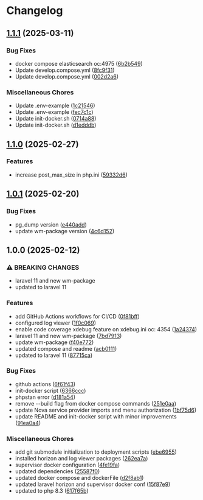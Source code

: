 # Changelog

## [1.1.1](https://github.com/webmappsrl/laravel-postgis-boilerplate/compare/v1.1.0...v1.1.1) (2025-03-11)


### Bug Fixes

* docker compose elasticsearch oc:4975 ([6b2b549](https://github.com/webmappsrl/laravel-postgis-boilerplate/commit/6b2b549e4786fefb6f4b838f87be6c2f46fcef4d))
* Update develop.compose.yml ([8fc9f31](https://github.com/webmappsrl/laravel-postgis-boilerplate/commit/8fc9f311340b00d374cecac912d1d2005ff5ffb4))
* Update develop.compose.yml ([002d2a6](https://github.com/webmappsrl/laravel-postgis-boilerplate/commit/002d2a699cf6ec1e719d7ddb4ca972797f52fcdb))


### Miscellaneous Chores

* Update .env-example ([1c21546](https://github.com/webmappsrl/laravel-postgis-boilerplate/commit/1c215463a1e59aa67a50156baaa7f6502b8da6a3))
* Update .env-example ([fec7c1c](https://github.com/webmappsrl/laravel-postgis-boilerplate/commit/fec7c1c2d193d797aa07a5daaf4339c381ff2fd8))
* Update init-docker.sh ([0714a88](https://github.com/webmappsrl/laravel-postgis-boilerplate/commit/0714a88e2e2b2ebcee5880dbf99287f9d0aff414))
* Update init-docker.sh ([d1edddb](https://github.com/webmappsrl/laravel-postgis-boilerplate/commit/d1edddb6c0218c35aaf5c3757f2a398970851934))

## [1.1.0](https://github.com/webmappsrl/laravel-postgis-boilerplate/compare/v1.0.1...v1.1.0) (2025-02-27)


### Features

* increase post_max_size in php.ini ([59332d6](https://github.com/webmappsrl/laravel-postgis-boilerplate/commit/59332d6912a835890c2681552f4a19b6b6388b63))

## [1.0.1](https://github.com/webmappsrl/laravel-postgis-boilerplate/compare/v1.0.0...v1.0.1) (2025-02-20)


### Bug Fixes

* pg_dump version ([e440add](https://github.com/webmappsrl/laravel-postgis-boilerplate/commit/e440add260da5c7e404e14894a62d9a78cb4cea9))
* update wm-package version ([4c6d152](https://github.com/webmappsrl/laravel-postgis-boilerplate/commit/4c6d1524310f9ff05c7c5fa15820687a4db8e9ec))

## 1.0.0 (2025-02-12)


### ⚠ BREAKING CHANGES

* laravel 11 and new wm-package
* updated to laravel 11

### Features

* add GitHub Actions workflows for CI/CD ([0f81bff](https://github.com/webmappsrl/laravel-postgis-boilerplate/commit/0f81bff0aa3cd6c4535f56f3b101b7e0497e0703))
* configured log viewer ([1f0c069](https://github.com/webmappsrl/laravel-postgis-boilerplate/commit/1f0c06991956553a174bdb377e0b23bb92c7c86f))
* enable code coverage xdebug feature on xdebug.ini oc: 4354 ([1a24374](https://github.com/webmappsrl/laravel-postgis-boilerplate/commit/1a2437416f22adab474f6e74de634ba40774bfe8))
* laravel 11 and new wm-package ([7bd7913](https://github.com/webmappsrl/laravel-postgis-boilerplate/commit/7bd79139340c25bbbb53ddf1bf51ba1466428d8a))
* update wm-package ([f40e772](https://github.com/webmappsrl/laravel-postgis-boilerplate/commit/f40e772befbc22931033f647ab916e1ce7a9fd21))
* updated compose and readme ([acb0111](https://github.com/webmappsrl/laravel-postgis-boilerplate/commit/acb01115edd598d8111b9cb4c54d7b46997ebe44))
* updated to laravel 11 ([87715ca](https://github.com/webmappsrl/laravel-postgis-boilerplate/commit/87715caa106cf25f041e6c06befb10f8531ee3b1))


### Bug Fixes

* github actions ([6f61f43](https://github.com/webmappsrl/laravel-postgis-boilerplate/commit/6f61f43a64d6acb6dff489b13420cc951845c466))
* init-docker script ([6366ccc](https://github.com/webmappsrl/laravel-postgis-boilerplate/commit/6366ccc327b37aadd839048cd92b0c1a4583a71d))
* phpstan error ([d181a54](https://github.com/webmappsrl/laravel-postgis-boilerplate/commit/d181a54283eafcffeb411ca832084c5bd5bbec1f))
* remove --build flag from docker compose commands ([251e0aa](https://github.com/webmappsrl/laravel-postgis-boilerplate/commit/251e0aa88fa74267061f35f7332946fb702ee7ac))
* update Nova service provider imports and menu authorization ([1bf75d6](https://github.com/webmappsrl/laravel-postgis-boilerplate/commit/1bf75d68fdc74175539cd0805906f973ca502479))
* update README and init-docker script with minor improvements ([91ea0a4](https://github.com/webmappsrl/laravel-postgis-boilerplate/commit/91ea0a4c843eb5a0e4d234bb828504b89799aa8d))


### Miscellaneous Chores

* add git submodule initialization to deployment scripts ([ebe6955](https://github.com/webmappsrl/laravel-postgis-boilerplate/commit/ebe6955221137eb694ccd4581d4f0e3281b015a9))
* installed horizon and log viewer packages ([262ea7a](https://github.com/webmappsrl/laravel-postgis-boilerplate/commit/262ea7a8c48221b749e05fba1430a3ee46842388))
* supervisor docker configuration ([4fe19fa](https://github.com/webmappsrl/laravel-postgis-boilerplate/commit/4fe19fa3333074e717673ce067ae7201eef7e0a1))
* updated dependencies ([25587f0](https://github.com/webmappsrl/laravel-postgis-boilerplate/commit/25587f032339379bd7e24b8c4ea38835ee54c677))
* updated docker compose and dockerFile ([d2f8ab1](https://github.com/webmappsrl/laravel-postgis-boilerplate/commit/d2f8ab1ebfd62a920d3ae8f69efc48659429ae59))
* updated laravel horizon and supervisor docker conf ([15f87e9](https://github.com/webmappsrl/laravel-postgis-boilerplate/commit/15f87e93374ee9c765ff849aaf91d5cb7e8491ad))
* updated to php 8.3 ([617f65b](https://github.com/webmappsrl/laravel-postgis-boilerplate/commit/617f65b96a52207b0d38aa1157ee99be6462aad6))

